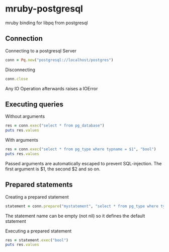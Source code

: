 # mruby-postgresql
mruby binding for libpq from postgresql


Connection
----------
Connecting to a postgresql Server
```ruby
conn = Pq.new("postgresql://localhost/postgres")
```

Disconnecting
```ruby
conn.close
```
Any IO Operation afterwards raises a IOError


Executing queries
-----------------
Without arguments
```ruby
res = conn.exec("select * from pg_database")
puts res.values
```

With arguments
```ruby
res = conn.exec("select * from pg_type where typname = $1", "bool")
puts res.values
```
Passed arguments are automatically escaped to prevent SQL-injection. The first argument is $1, the second $2 and so on.

Prepared statements
-------------------
Creating a prepared statement
```ruby
statement = conn.prepare("mystatement", "select * from pg_type where typname = $1")
```
The statement name can be empty (not nil) so it defines the default statement

Executing a prepared statement
```ruby
res = statement.exec("bool")
puts res.values
```
